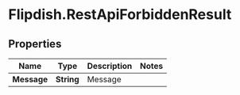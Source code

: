 # Flipdish.RestApiForbiddenResult

## Properties
Name | Type | Description | Notes
------------ | ------------- | ------------- | -------------
**Message** | **String** | Message | 


